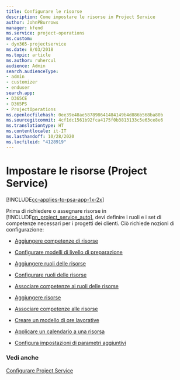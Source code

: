 ```yaml
---
title: Configurare le risorse
description: Come impostare le risorse in Project Service
author: JohnPBurrows
manager: kfend
ms.service: project-operations
ms.custom:
- dyn365-projectservice
ms.date: 8/03/2018
ms.topic: article
ms.author: ruhercul
audience: Admin
search.audienceType:
- admin
- customizer
- enduser
search.app:
- D365CE
- D365PS
- ProjectOperations
ms.openlocfilehash: 0ee39e48ae587898641484149b4d886b568ba80b
ms.sourcegitcommit: 4cf1dc1561b92fca4175f0b3813133c5e63ce8e6
ms.translationtype: HT
ms.contentlocale: it-IT
ms.lasthandoff: 10/28/2020
ms.locfileid: "4128919"
---
```

# <a name="set-up-resources-project-service"></a>Impostare le risorse (Project Service)

[!INCLUDE[cc-applies-to-psa-app-1x-2x](../includes/cc-applies-to-psa-app-1x-2x.md)]

Prima di richiedere o assegnare risorse in [!INCLUDE[pn_project_service_auto](../includes/pn-project-service-auto.md)], devi definire i ruoli e i set di competenze necessari per i progetti dei clienti. Ciò richiede nozioni di configurazione:  
  
-   [Aggiungere competenze di risorse](../psa/add-resource-skills.md)  
  
-   [Configurare modelli di livello di preparazione](../psa/set-up-proficiency-models.md)  
  
-   [Aggiungere ruoli delle risorse](../psa/add-resource-roles.md)  
  
-   [Configurare ruoli delle risorse](../psa/configure-resource-roles.md)  
  
-   [Associare competenze ai ruoli delle risorse](../psa/associate-skills-with-resource-roles.md)  
  
-   [Aggiungere risorse](../psa/add-resources.md)  
  
-   [Associare competenze alle risorse](../psa/associate-skills-with-resources.md)  
  
-   [Creare un modello di ore lavorative](../psa/create-work-hours-template.md)  
  
-   [Applicare un calendario a una risorsa](../psa/apply-calendar-resource.md)  
  
-   [Configura impostazioni di parametri aggiuntivi](../psa/configure-additional-parameters-settings.md)  
  
### <a name="see-also"></a>Vedi anche  
 [Configurare Project Service](../psa/configure.md)
